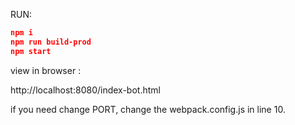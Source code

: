 RUN:

```JSON
npm i
npm run build-prod
npm start
```

view in browser :

http://localhost:8080/index-bot.html

if you need change PORT, change the webpack.config.js in line 10.